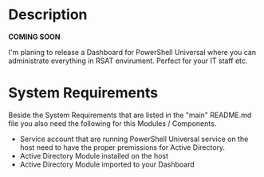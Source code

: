 # Description
**COMING SOON**

I'm planing to release a Dashboard for PowerShell Universal where you can administrate everything in RSAT envirument. Perfect for your IT staff etc.

# System Requirements
Beside the System Requirements that are listed in the "main" README.md file you also need the following for this Modules / Components.
* Service account that are running PowerShell Universal service on the host need to have the proper premissions for Active Directory.
* Active Directory Module installed on the host
* Active Directory Module imported to your Dashboard
